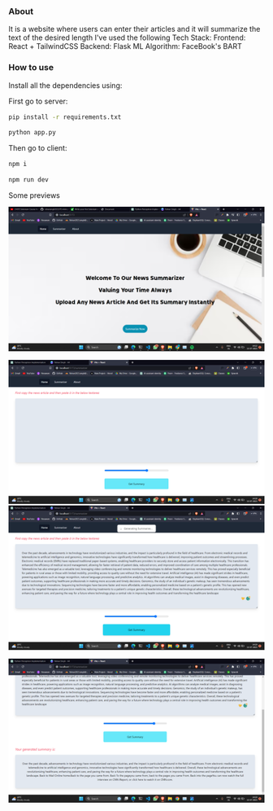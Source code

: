 ### About

It is a website where users can enter their articles and it will summarize the text of the desired length
I've used the following Tech Stack:
Frontend: React + TailwindCSS
Backend: Flask
ML Algorithm: FaceBook's BART

### How to use

Install all the dependencies using:

First go to server:

```bash
pip install -r requirements.txt
```

```bash
python app.py
```

Then go to client:

```bash
npm i
```

```bash
npm run dev
```

Some previews

![home](./images/Screenshot24.png)

![aricle](./images/Screenshot26.png)
![aricle](./images/Screenshot27.png)

![summary](./images/Screenshot29.png)
